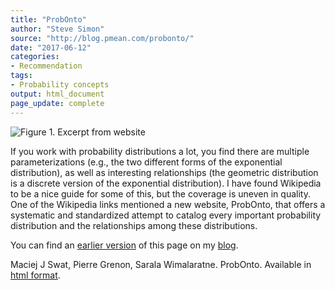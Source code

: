 ```yaml
---
title: "ProbOnto"
author: "Steve Simon"
source: "http://blog.pmean.com/probonto/"
date: "2017-06-12"
categories:
- Recommendation
tags:
- Probability concepts
output: html_document
page_update: complete
---
```


![Figure 1. Excerpt from website](http://www.pmean.com/new-images/17/probonto01.png)

<div class="notes">

If you work with probability distributions a lot, you find there are multiple parameterizations (e.g., the two different forms of the exponential distribution), as well as interesting relationships (the geometric distribution is a discrete version of the exponential distribution). I have found Wikipedia to be a nice guide for some of this, but the coverage is uneven in quality. One of the Wikipedia links mentioned a new website, ProbOnto, that offers a systematic and standardized attempt to catalog every important probability distribution and the relationships among these distributions.

You can find an [earlier version][sim1] of this page on my [blog][sim2].

[sim1]: http://blog.pmean.com/probonto/
[sim2]: http://blog.pmean.com

Maciej J Swat, Pierre Grenon, Sarala Wimalaratne. ProbOnto. Available in [html format][pro1].

[pro1]: https://sites.google.com/site/probonto/home

</div>




